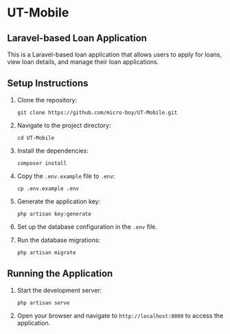 # UT-Mobile

## Laravel-based Loan Application

This is a Laravel-based loan application that allows users to apply for loans, view loan details, and manage their loan applications.

## Setup Instructions

1. Clone the repository:
   ```
   git clone https://github.com/micro-boy/UT-Mobile.git
   ```
2. Navigate to the project directory:
   ```
   cd UT-Mobile
   ```
3. Install the dependencies:
   ```
   composer install
   ```
4. Copy the `.env.example` file to `.env`:
   ```
   cp .env.example .env
   ```
5. Generate the application key:
   ```
   php artisan key:generate
   ```
6. Set up the database configuration in the `.env` file.

7. Run the database migrations:
   ```
   php artisan migrate
   ```

## Running the Application

1. Start the development server:
   ```
   php artisan serve
   ```
2. Open your browser and navigate to `http://localhost:8000` to access the application.
